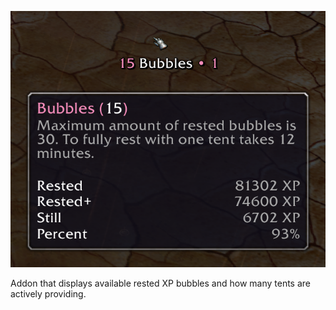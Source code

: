 ![alt text](ui.png "bubbles ui")

Addon that displays available rested XP bubbles and how many tents are actively providing.